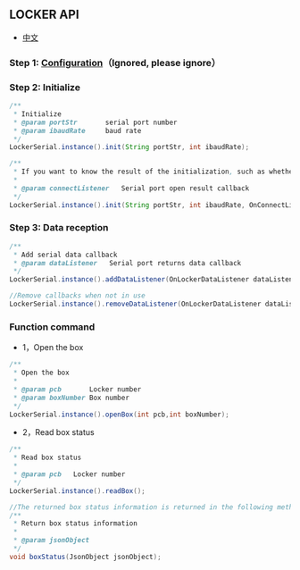 ## LOCKER API
- [中文](https://github.com/Acccord/AndroidSerialPort/blob/master/doc/LockerApi.md)

### Step 1: [Configuration](https://github.com/Acccord/AndroidSerialPort/blob/master/README-en.md)（Ignored, please ignore）

### Step 2: Initialize
``` java
/**
 * Initialize
 * @param portStr       serial port number
 * @param ibaudRate     baud rate
 */
LockerSerial.instance().init(String portStr, int ibaudRate);

/**
 * If you want to know the result of the initialization, such as whether the initialization is successful, you can write
 *
 * @param connectListener   Serial port open result callback
 */
LockerSerial.instance().init(String portStr, int ibaudRate, OnConnectListener connectListener);
```

### Step 3: Data reception
``` java
/**
 * Add serial data callback
 * @param dataListener   Serial port returns data callback
 */
LockerSerial.instance().addDataListener(OnLockerDataListener dataListener);

//Remove callbacks when not in use
LockerSerial.instance().removeDataListener(OnLockerDataListener dataListener);
```

### Function command
- 1，Open the box
``` java
/**
 * Open the box
 *
 * @param pcb       Locker number
 * @param boxNumber Box number
 */
LockerSerial.instance().openBox(int pcb,int boxNumber);
```

- 2，Read box status
``` java
/**
 * Read box status
 *
 * @param pcb   Locker number
 */
LockerSerial.instance().readBox();

//The returned box status information is returned in the following method of OnLockerDataListener
/**
 * Return box status information
 *
 * @param jsonObject
 */
void boxStatus(JsonObject jsonObject);
```
